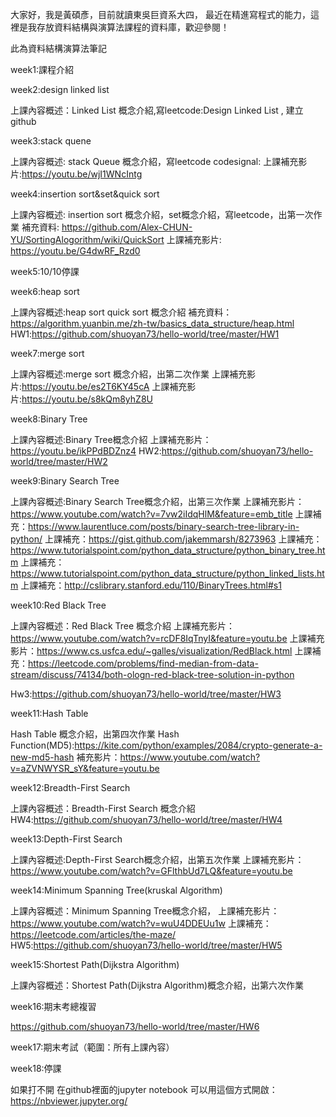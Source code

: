 大家好，我是黃碩彥，目前就讀東吳巨資系大四， 最近在精進寫程式的能力，這裡是我存放資料結構與演算法課程的資料庫，歡迎參閱！

此為資料結構演算法筆記

week1:課程介紹


week2:design linked list

上課內容概述：Linked List 概念介紹,寫leetcode:Design Linked List , 建立github

week3:stack quene

上課內容概述: stack Queue 概念介紹，寫leetcode
codesignal:
上課補充影片:https://youtu.be/wjI1WNcIntg

week4:insertion sort&set&quick sort

上課內容概述: insertion sort 概念介紹，set概念介紹，寫leetcode，出第一次作業
補充資料: https://github.com/Alex-CHUN-YU/SortingAlogorithm/wiki/QuickSort
上課補充影片: https://youtu.be/G4dwRF_Rzd0

week5:10/10停課


week6:heap sort 

上課內容概述:heap sort quick sort 概念介紹
補充資料：https://algorithm.yuanbin.me/zh-tw/basics_data_structure/heap.html
HW1:https://github.com/shuoyan73/hello-world/tree/master/HW1


week7:merge sort

上課內容概述:merge sort 概念介紹，出第二次作業
上課補充影片:https://youtu.be/es2T6KY45cA
上課補充影片:https://youtu.be/s8kQm8yhZ8U

week8:Binary Tree

上課內容概述:Binary Tree概念介紹
上課補充影片：https://youtu.be/ikPPdBDZnz4
HW2:https://github.com/shuoyan73/hello-world/tree/master/HW2

week9:Binary Search Tree

上課內容概述:Binary Search Tree概念介紹，出第三次作業
上課補充影片：https://www.youtube.com/watch?v=7vw2iIdqHlM&feature=emb_title
上課補充：https://www.laurentluce.com/posts/binary-search-tree-library-in-python/
上課補充：https://gist.github.com/jakemmarsh/8273963
上課補充：https://www.tutorialspoint.com/python_data_structure/python_binary_tree.htm
上課補充：https://www.tutorialspoint.com/python_data_structure/python_linked_lists.htm
上課補充：http://cslibrary.stanford.edu/110/BinaryTrees.html#s1

week10:Red Black Tree 

上課內容概述：Red Black Tree 概念介紹
上課補充影片：https://www.youtube.com/watch?v=rcDF8IqTnyI&feature=youtu.be
上課補充影片：https://www.cs.usfca.edu/~galles/visualization/RedBlack.html
上課補充：https://leetcode.com/problems/find-median-from-data-stream/discuss/74134/both-ologn-red-black-tree-solution-in-python

Hw3:https://github.com/shuoyan73/hello-world/tree/master/HW3

week11:Hash Table

Hash Table 概念介紹，出第四次作業
Hash Function(MD5):https://kite.com/python/examples/2084/crypto-generate-a-new-md5-hash
補充影片：https://www.youtube.com/watch?v=aZVNWYSR_sY&feature=youtu.be

week12:Breadth-First Search

上課內容概述：Breadth-First Search 概念介紹
HW4:https://github.com/shuoyan73/hello-world/tree/master/HW4

week13:Depth-First Search

上課內容概述:Depth-First Search概念介紹，出第五次作業
上課補充影片：https://www.youtube.com/watch?v=GFlthbUd7LQ&feature=youtu.be

week14:Minimum Spanning Tree(kruskal Algorithm)

上課內容概述：Minimum Spanning Tree概念介紹，
上課補充影片：https://www.youtube.com/watch?v=wuU4DDEUu1w
上課補充：https://leetcode.com/articles/the-maze/
HW5:https://github.com/shuoyan73/hello-world/tree/master/HW5

week15:Shortest Path(Dijkstra Algorithm)

上課內容概述：Shortest Path(Dijkstra Algorithm)概念介紹，出第六次作業


week16:期末考總複習

https://github.com/shuoyan73/hello-world/tree/master/HW6

week17:期末考試（範圍：所有上課內容）

week18:停課







如果打不開 在github裡面的jupyter notebook 
可以用這個方式開啟：
https://nbviewer.jupyter.org/
